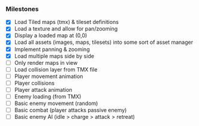 ### Milestones
- [X] Load Tiled maps (tmx) & tileset definitions
- [X] Load a texture and allow for pan/zooming
- [X] Display a loaded map at (0,0)
- [X] Load all assets (images, maps, tilesets) into some sort of asset manager
- [X] Implement panning & zooming
- [X] Load multiple maps side by side
- [ ] Only render maps in view
- [ ] Load collision layer from TMX file
- [ ] Player movement animation
- [ ] Player collisions
- [ ] Player attack animation
- [ ] Enemy loading (from TMX)
- [ ] Basic enemy movement (random)
- [ ] Basic combat (player attacks passive enemy)
- [ ] Basic enemy AI (idle > charge > attack > retreat)